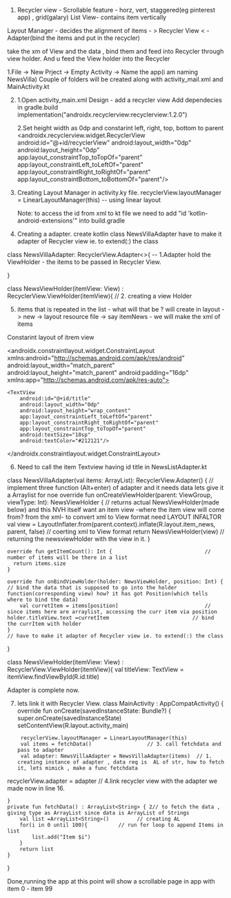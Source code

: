 1. Recycler view - Scrollable feature -  horz, vert, staggered(eg pinterest app) , grid(galary) 
List View- contains item vertically

Layout Manager - decides the alignment of  items  - > Recycler View < - Adapter(bind the items and put in the recycler)


take the xm of View and the data , bind them and feed into Recycler through view holder.
And u feed the View holder into the Recycler



1.File -> New Prject -> Empty Activity -> Name the app(i am naming NewsVilla)
 Couple of folders will be created along with activity_mail.xml and MainActivity.kt

2. 1.Open activity_main.xml Design - add a recycler view 
   Add dependecies in gradle.build
 	implementation("androidx.recyclerview:recyclerview:1.2.0")

   2.Set height width as 0dp and constarint left, right, top, bottom to parent
	<androidx.recyclerview.widget.RecyclerView
	android:id="@+id/recyclerView"
	android:layout_width="0dp"
        android:layout_height="0dp"
        app:layout_constraintTop_toTopOf="parent"
        app:layout_constraintLeft_toLeftOf="parent"
        app:layout_constraintRight_toRightOf="parent"
        app:layout_constraintBottom_toBottomOf="parent"/>

3. Creating Layout Manager in activity.ky file.
	recyclerView.layoutManager = LinearLayoutManager(this)    -- using linear layout
	
	Note: to access the id from xml to kt file we need to add "id 'kotlin-android-extensions'" into build.gradle

4. Creating a adapter.
	create kotlin class NewsVillaAdapter
	 have to make it adapter of Recycler view ie. to extend(:) the class

class NewsVillaAdapter: RecyclerView.Adapter<>{  				 -- 1.Adapter hold the ViewHolder - the items to be passed in Recycler View.
    

}

class NewsViewHolder(itemView: View) : RecyclerView.ViewHolder(itemView){	// 2. creating a view Holder

5. items that is repeated in the list - what will that be ?
 	will create in layout  -> new -> layout resource file -> say itemNews - we will make the xml of items

 Constarint layout of itrem view
<?xml version="1.0" encoding="utf-8"?>
<androidx.constraintlayout.widget.ConstraintLayout xmlns:android="http://schemas.android.com/apk/res/android"
    android:layout_width="match_parent"
    android:layout_height="match_parent"
    android:padding="16dp"
    xmlns:app="http://schemas.android.com/apk/res-auto">


    <TextView
        android:id="@+id/title"
        android:layout_width="0dp"
        android:layout_height="wrap_content"
        app:layout_constraintLeft_toLeftOf="parent"
        app:layout_constraintRight_toRightOf="parent"
        app:layout_constraintTop_toTopOf="parent"
        android:textSize="18sp"
        android:textColor="#212121"/>
</androidx.constraintlayout.widget.ConstraintLayout>

6. Need to call the item Textview having id title in NewsListAdapter.kt

class NewsVillaAdapter(val items: ArrayList<String>): RecyclerView.Adapter<NewsViewHolder>() {   // implement three function (Alt+enter) of adapter and it needs data lets give it a Arraylist for noe
    override fun onCreateViewHolder(parent: ViewGroup, viewType: Int): NewsViewHolder {		// returns actual NewsViewHolder(made below) and this NVH itself want an item view -where the item view will come from? from the xml- to convert xml to View format need LAYOUT INFALTOR
         val view = LayoutInflater.from(parent.context).inflate(R.layout.item_news, parent, false) // coerting xml to View format
         return NewsViewHolder(view)								// returning the newsviewHolder with the view in it.
    }

    override fun getItemCount(): Int {  							// number of items will be there in a list
      return items.size
    }

    override fun onBindViewHolder(holder: NewsViewHolder, position: Int) {   			// bind the data that is supposed to go into the holder function(corresponding view) how? it has got Position(which tells where to bind the data)
        val curretItem = items[position] 							// since items here are arraylist, accessing the curr item via position
	holder.titleView.text =curretItem							// bind the currItem with holder
    }
    // have to make it adapter of Recycler view ie. to extend(:) the class

}

class NewsViewHolder(itemView: View) : RecyclerView.ViewHolder(itemView){
    val titleView: TextView = itemView.findViewById(R.id.title)


Adapter is complete now.

7. lets link it with Recycler View.
class MainActivity : AppCompatActivity() {
    override fun onCreate(savedInstanceState: Bundle?) {
        super.onCreate(savedInstanceState)
        setContentView(R.layout.activity_main)


        recyclerView.layoutManager = LinearLayoutManager(this) 
        val items = fetchData()					 // 3. call fetchdata and pass to adapter		
        val adapter: NewsVillaAdapter = NewsVillaAdapter(items)  // 1. creating instance of adapter , data req is  AL of str, how to fetch it, lets mimick , make a func fetchdata
recyclerView.adapter = adapter  // 4.link recycler view with the adapter we made now in line 16.
	
    }
    private fun fetchData() : ArrayList<String> { 2// to fetch the data , giving type as ArrayList since data is ArrayList of Strings
        val list =ArrayList<String>()		  // creating AL
        for(i in 0 until 100){			// run for loop to append Items in list 
            list.add("Item $i")
        }
        return list
    }
}

Done,running the app at this point will show a scrollable page in app with item 0 - item 99
